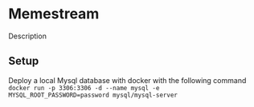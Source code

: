 # Memestream

Description

## Setup
Deploy a local Mysql database with docker with the following command
`docker run -p 3306:3306 -d --name mysql -e MYSQL_ROOT_PASSWORD=password mysql/mysql-server`
